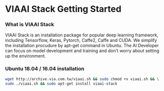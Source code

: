 # VIAAI Stack Getting Started

### What is VIAAI Stack
VIAAI Stack is an installation package for popular deep learning framework, including Tensorflow, Keras, Pytorch, Caffe2, Caffe and CUDA. We simplify the installation procudure by apt-get command in Ubuntu. The AI Developer can focus on model development and training and don't worry about setting up the environment.

### Ubuntu 18.04 / 16.04 installation

```bash
wget http://archive.via.com.tw/viaai.sh && sudo chmod +x viaai.sh && \
sudo ./viaai.sh && sudo apt-get install viaai-stack
```

